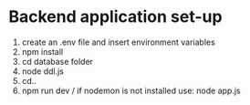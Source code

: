 # Backend application set-up

1. create an .env file and insert environment variables
2. npm install
3. cd database folder
4. node ddl.js
6. cd..
7. npm run dev / if nodemon is not installed use: node app.js
